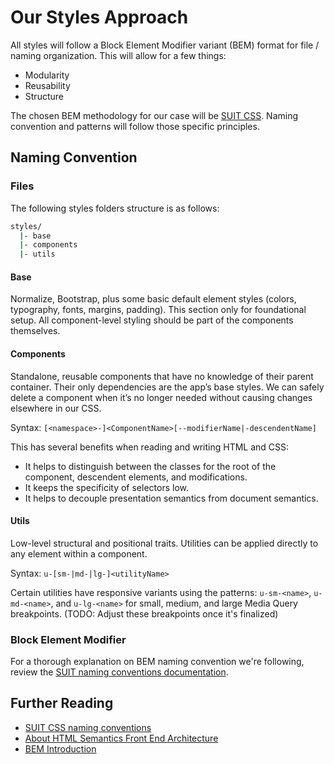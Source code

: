 # Our Styles Approach

All styles will follow a Block Element Modifier variant (BEM) format for file / naming organization. This will allow for a few things:

- Modularity
- Reusability
- Structure

The chosen BEM methodology for our case will be [SUIT CSS](http://suitcss.github.io/). Naming convention and patterns will follow those specific principles.

## Naming Convention

### Files

The following styles folders structure is as follows:

```bash
styles/
  |- base
  |- components
  |- utils
```

#### Base

Normalize, Bootstrap, plus some basic default element styles (colors, typography, fonts, margins, padding). This section only for foundational setup. All component-level styling should be part of the components themselves.

#### Components

Standalone, reusable components that have no knowledge of their parent container. Their only dependencies are the app’s base styles. We can safely delete a component when it’s no longer needed without causing changes elsewhere in our CSS.

Syntax: `[<namespace>-]<ComponentName>[--modifierName|-descendentName]`

This has several benefits when reading and writing HTML and CSS:

- It helps to distinguish between the classes for the root of the component, descendent elements, and modifications.
- It keeps the specificity of selectors low.
- It helps to decouple presentation semantics from document semantics.

#### Utils

Low-level structural and positional traits. Utilities can be applied directly to any element within a component.

Syntax: `u-[sm-|md-|lg-]<utilityName>`

Certain utilities have responsive variants using the patterns: `u-sm-<name>`, `u-md-<name>`, and `u-lg-<name>` for small, medium, and large Media Query breakpoints. (TODO: Adjust these breakpoints once it's finalized)

### Block Element Modifier

For a thorough explanation on BEM naming convention we're following, review the [SUIT naming conventions documentation](https://github.com/suitcss/suit/blob/master/doc/naming-conventions.md).

## Further Reading

- [SUIT CSS naming conventions](https://github.com/suitcss/suit/blob/master/doc/naming-conventions.md)
- [About HTML Semantics Front End Architecture](http://nicolasgallagher.com/about-html-semantics-front-end-architecture/)
- [BEM Introduction](http://getbem.com/introduction/)
